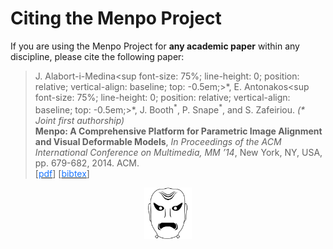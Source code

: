 <html>
<style>
div.noshow { display: none; }
div.bibtex {
	margin-right: 0%;
	margin-top: 1.2em;
	margin-bottom: 1em;
	border: 1px solid silver;
	padding: 0em 1em;
	background: #f9fcff;
}
div.bibtex pre { font-size: 60%; overflow: auto;  width: 100%; padding: 0em 0em;}</style>
<script type="text/javascript">
    function toggleBibtex(articleid) {
        var bib = document.getElementById('bib_'+articleid);
        if (bib) {
            if(bib.className.indexOf('bibtex') != -1) {
                bib.className.indexOf('noshow') == -1?bib.className = 'bibtex noshow':bib.className = 'bibtex';
            }
        } else {
            return;
        }
    }
</script>
</html>


Citing the Menpo Project
========================
If you are using the Menpo Project for **any academic paper** within any discipline,
please cite the following paper:

> J. Alabort-i-Medina<sup font-size: 75%;	line-height: 0;	position: relative; vertical-align: baseline; top: -0.5em;>\*</sup>,
> E. Antonakos<sup font-size: 75%; line-height: 0; position: relative; vertical-align: baseline; top: -0.5em;>\*</sup>,
> J. Booth<sup>\*</sup>, P. Snape<sup>\*</sup>, and S. Zafeiriou. _(\* Joint first authorship)_<br/>
> **Menpo: A Comprehensive Platform for Parametric Image Alignment and Visual Deformable Models**,
> *In Proceedings of the ACM International Conference on Multimedia, MM ’14*, New York, NY, USA, pp. 679-682, 2014. ACM.<br/>
[<a href="../../citation/menpo14.pdf"><font color="1A75FF">pdf</font></a>]
[<a href="javascript:toggleBibtex('menpo14')"><font color="1A75FF">bibtex</font></a>]
<div id="bib_menpo14" class="bibtex noshow">
<pre>
@inproceedings{menpo14,
author = { {Alabort-i-Medina}, Joan and Antonakos, Epameinondas and Booth, James and Snape, Patrick and Zafeiriou, Stefanos},
title = {Menpo: A Comprehensive Platform for Parametric Image Alignment and Visual Deformable Models},
booktitle = {Proceedings of the ACM International Conference on Multimedia},
series = {MM '14},
year = {2014},
isbn = {978-1-4503-3063-3},
location = {Orlando, FL, USA},
pages = {679--682},
numpages = {4},
url = {http://doi.acm.org/10.1145/2647868.2654890},
doi = {10.1145/2647868.2654890},
acmid = {2654890},
publisher = {ACM},
address = {New York, NY, USA}
}
</pre>
</div>

<center>
  <img src="../logo/menpoproject_white_medium.png" alt="The Menpo Project" width="15%">
</center>
